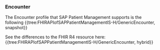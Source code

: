 ### Encounter
The Encounter profile that SAP Patient Management supports is the following
{{tree:FHIRAPIofSAPPatientManagementIS-H/GenericEncounter, snapshot}}

See the differences to the FHIR R4 resource here:
{{tree:FHIRAPIofSAPPatientManagementIS-H/GenericEncounter, hybrid}}